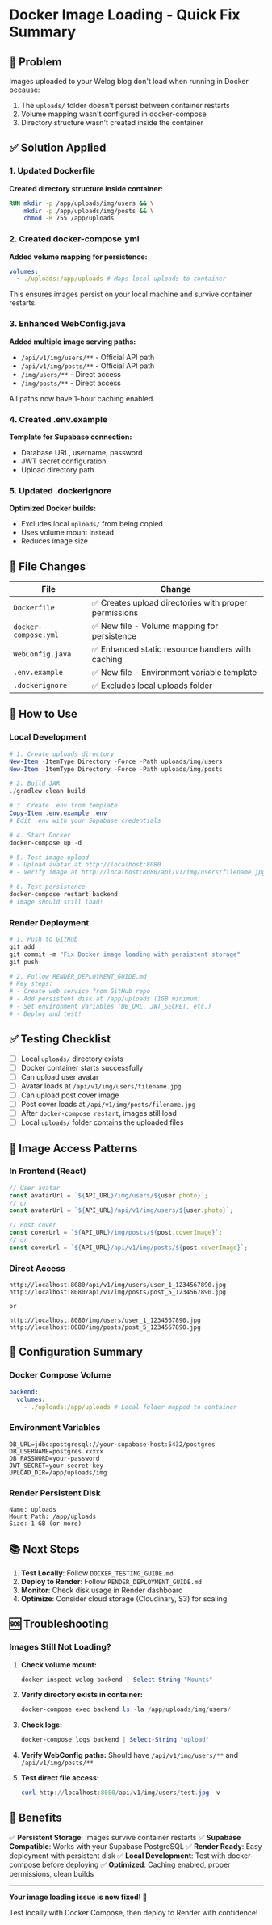 # Docker Image Loading - Quick Fix Summary

## 🎯 Problem

Images uploaded to your Welog blog don't load when running in Docker because:

1. The `uploads/` folder doesn't persist between container restarts
2. Volume mapping wasn't configured in docker-compose
3. Directory structure wasn't created inside the container

## ✅ Solution Applied

### 1. Updated Dockerfile

**Created directory structure inside container:**

```dockerfile
RUN mkdir -p /app/uploads/img/users && \
    mkdir -p /app/uploads/img/posts && \
    chmod -R 755 /app/uploads
```

### 2. Created docker-compose.yml

**Added volume mapping for persistence:**

```yaml
volumes:
  - ./uploads:/app/uploads # Maps local uploads to container
```

This ensures images persist on your local machine and survive container restarts.

### 3. Enhanced WebConfig.java

**Added multiple image serving paths:**

- `/api/v1/img/users/**` - Official API path
- `/api/v1/img/posts/**` - Official API path
- `/img/users/**` - Direct access
- `/img/posts/**` - Direct access

All paths now have 1-hour caching enabled.

### 4. Created .env.example

**Template for Supabase connection:**

- Database URL, username, password
- JWT secret configuration
- Upload directory path

### 5. Updated .dockerignore

**Optimized Docker builds:**

- Excludes local `uploads/` from being copied
- Uses volume mount instead
- Reduces image size

## 📁 File Changes

| File                 | Change                                                |
| -------------------- | ----------------------------------------------------- |
| `Dockerfile`         | ✅ Creates upload directories with proper permissions |
| `docker-compose.yml` | ✅ New file - Volume mapping for persistence          |
| `WebConfig.java`     | ✅ Enhanced static resource handlers with caching     |
| `.env.example`       | ✅ New file - Environment variable template           |
| `.dockerignore`      | ✅ Excludes local uploads folder                      |

## 🚀 How to Use

### Local Development

```powershell
# 1. Create uploads directory
New-Item -ItemType Directory -Force -Path uploads/img/users
New-Item -ItemType Directory -Force -Path uploads/img/posts

# 2. Build JAR
./gradlew clean build

# 3. Create .env from template
Copy-Item .env.example .env
# Edit .env with your Supabase credentials

# 4. Start Docker
docker-compose up -d

# 5. Test image upload
# - Upload avatar at http://localhost:8080
# - Verify image at http://localhost:8080/api/v1/img/users/filename.jpg

# 6. Test persistence
docker-compose restart backend
# Image should still load!
```

### Render Deployment

```powershell
# 1. Push to GitHub
git add .
git commit -m "Fix Docker image loading with persistent storage"
git push

# 2. Follow RENDER_DEPLOYMENT_GUIDE.md
# Key steps:
# - Create web service from GitHub repo
# - Add persistent disk at /app/uploads (1GB minimum)
# - Set environment variables (DB_URL, JWT_SECRET, etc.)
# - Deploy and test!
```

## ✅ Testing Checklist

- [ ] Local `uploads/` directory exists
- [ ] Docker container starts successfully
- [ ] Can upload user avatar
- [ ] Avatar loads at `/api/v1/img/users/filename.jpg`
- [ ] Can upload post cover image
- [ ] Post cover loads at `/api/v1/img/posts/filename.jpg`
- [ ] After `docker-compose restart`, images still load
- [ ] Local `uploads/` folder contains the uploaded files

## 🎯 Image Access Patterns

### In Frontend (React)

```javascript
// User avatar
const avatarUrl = `${API_URL}/img/users/${user.photo}`;
// or
const avatarUrl = `${API_URL}/api/v1/img/users/${user.photo}`;

// Post cover
const coverUrl = `${API_URL}/img/posts/${post.coverImage}`;
// or
const coverUrl = `${API_URL}/api/v1/img/posts/${post.coverImage}`;
```

### Direct Access

```
http://localhost:8080/api/v1/img/users/user_1_1234567890.jpg
http://localhost:8080/api/v1/img/posts/post_5_1234567890.jpg

or

http://localhost:8080/img/users/user_1_1234567890.jpg
http://localhost:8080/img/posts/post_5_1234567890.jpg
```

## 🔧 Configuration Summary

### Docker Compose Volume

```yaml
backend:
  volumes:
    - ./uploads:/app/uploads # Local folder mapped to container
```

### Environment Variables

```env
DB_URL=jdbc:postgresql://your-supabase-host:5432/postgres
DB_USERNAME=postgres.xxxxx
DB_PASSWORD=your-password
JWT_SECRET=your-secret-key
UPLOAD_DIR=/app/uploads/img
```

### Render Persistent Disk

```
Name: uploads
Mount Path: /app/uploads
Size: 1 GB (or more)
```

## 📚 Next Steps

1. **Test Locally**: Follow `DOCKER_TESTING_GUIDE.md`
2. **Deploy to Render**: Follow `RENDER_DEPLOYMENT_GUIDE.md`
3. **Monitor**: Check disk usage in Render dashboard
4. **Optimize**: Consider cloud storage (Cloudinary, S3) for scaling

## 🆘 Troubleshooting

### Images Still Not Loading?

1. **Check volume mount:**

   ```powershell
   docker inspect welog-backend | Select-String "Mounts"
   ```

2. **Verify directory exists in container:**

   ```powershell
   docker-compose exec backend ls -la /app/uploads/img/users/
   ```

3. **Check logs:**

   ```powershell
   docker-compose logs backend | Select-String "upload"
   ```

4. **Verify WebConfig paths:**
   Should have `/api/v1/img/users/**` and `/api/v1/img/posts/**`

5. **Test direct file access:**
   ```powershell
   curl http://localhost:8080/api/v1/img/users/test.jpg -v
   ```

## 🎉 Benefits

✅ **Persistent Storage**: Images survive container restarts
✅ **Supabase Compatible**: Works with your Supabase PostgreSQL
✅ **Render Ready**: Easy deployment with persistent disk
✅ **Local Development**: Test with docker-compose before deploying
✅ **Optimized**: Caching enabled, proper permissions, clean builds

---

**Your image loading issue is now fixed! 🎊**

Test locally with Docker Compose, then deploy to Render with confidence!
